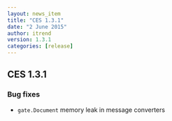 ```yaml
---
layout: news_item
title: "CES 1.3.1"
date: "2 June 2015"
author: itrend
version: 1.3.1
categories: [release]
---
```


## CES 1.3.1

### Bug fixes

* `gate.Document` memory leak in message converters
